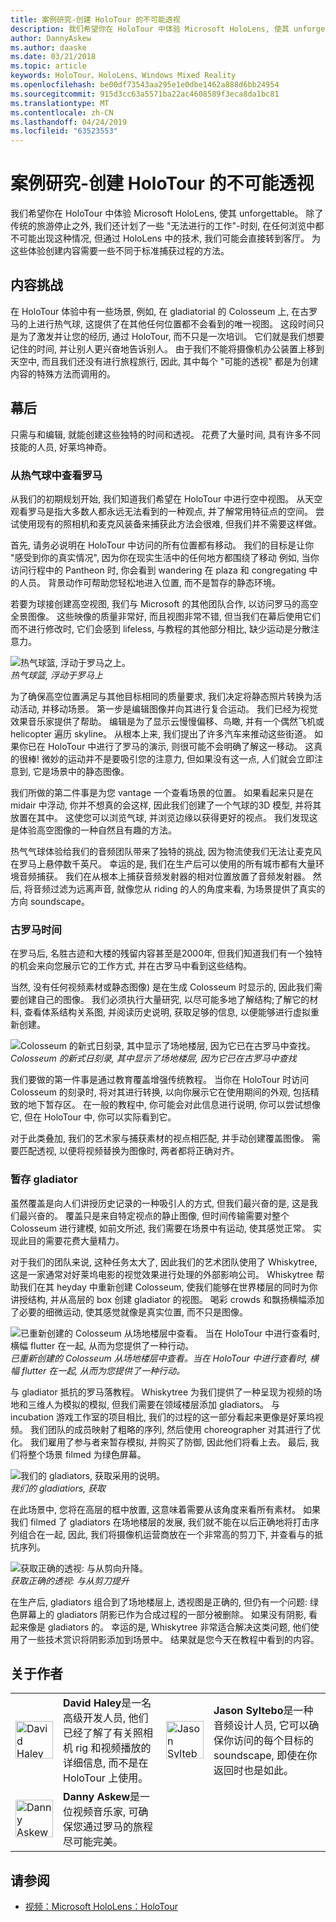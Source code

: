 ```yaml
---
title: 案例研究-创建 HoloTour 的不可能透视
description: 我们希望你在 HoloTour 中体验 Microsoft HoloLens, 使其 unforgettable。 除了传统的旅游停止之外, 我们还计划了一些 "无法透视"。
author: DannyAskew
ms.author: daaske
ms.date: 03/21/2018
ms.topic: article
keywords: HoloTour、HoloLens、Windows Mixed Reality
ms.openlocfilehash: be00df73543aa295e1e0dbe1462a888d6bb24954
ms.sourcegitcommit: 915d3cc63a5571ba22ac4608589f3eca8da1bc81
ms.translationtype: MT
ms.contentlocale: zh-CN
ms.lasthandoff: 04/24/2019
ms.locfileid: "63523553"
---
```

# <a name="case-study---creating-impossible-perspectives-for-holotour"></a>案例研究-创建 HoloTour 的不可能透视

我们希望你在 HoloTour 中体验 Microsoft HoloLens, 使其 unforgettable。 除了传统的旅游停止之外, 我们还计划了一些 "无法进行的工作"-时刻, 在任何浏览中都不可能出现这种情况, 但通过 HoloLens 中的技术, 我们可能会直接转到客厅。 为这些体验创建内容需要一些不同于标准捕获过程的方法。

## <a name="the-content-challenge"></a>内容挑战

在 HoloTour 体验中有一些场景, 例如, 在 gladiatorial 的 Colosseum 上, 在古罗马的上进行热气球, 这提供了在其他任何位置都不会看到的唯一视图。 这段时间只是为了激发并让您的经历, 通过 HoloTour, 而不只是一次培训。 它们就是我们想要记住的时间, 并让别人更兴奋地告诉别人。 由于我们不能将摄像机办公装置上移到天空中, 而且我们还没有进行旅程旅行, 因此, 其中每个 "可能的透视" 都是为创建内容的特殊方法而调用的。

## <a name="behind-the-scenes"></a>幕后

只需与和编辑, 就能创建这些独特的时间和透视。 花费了大量时间, 具有许多不同技能的人员, 好莱坞神奇。

### <a name="viewing-rome-from-a-hot-air-balloon"></a>从热气球中查看罗马

从我们的初期规划开始, 我们知道我们希望在 HoloTour 中进行空中视图。 从天空观看罗马是指大多数人都永远无法看到的一种观点, 并了解常用特征点的空间。 尝试使用现有的照相机和麦克风装备来捕获此方法会很难, 但我们并不需要这样做。

首先, 请务必说明在 HoloTour 中访问的所有位置都有移动。 我们的目标是让你 "感受到你的真实情况", 因为你在现实生活中的任何地方都围绕了移动 例如, 当你访问行程中的 Pantheon 时, 你会看到 wandering 在 plaza 和 congregating 中的人员。 背景动作可帮助您轻松地进入位置, 而不是暂存的静态环境。

若要为球接创建高空视图, 我们与 Microsoft 的其他团队合作, 以访问罗马的高空全景图像。 这些映像的质量非常好, 而且视图非常不错, 但当我们在幕后使用它们而不进行修改时, 它们会感到 lifeless, 与教程的其他部分相比, 缺少运动是分散注意力。 


![热气球篮, 浮动于罗马之上。](images/hotairballoon1-300px.png)<br>
*热气球篮, 浮动于罗马上*

为了确保高空位置满足与其他目标相同的质量要求, 我们决定将静态照片转换为活动活动, 并移动场景。 第一步是编辑图像并向其进行复合运动。 我们已经为视觉效果音乐家提供了帮助。 编辑是为了显示云慢慢偏移、鸟瞰, 并有一个偶然飞机或 helicopter 遍历 skyline。 从根本上来, 我们提出了许多汽车来推动这些街道。 如果你已在 HoloTour 中进行了罗马的演示, 则很可能不会明确了解这一移动。 这真的很棒! 微妙的运动并不是要吸引您的注意力, 但如果没有这一点, 人们就会立即注意到, 它是场景中的静态图像。

我们所做的第二件事是为您 vantage 一个查看场景的位置。 如果看起来只是在 midair 中浮动, 你并不想真的会这样, 因此我们创建了一个气球的3D 模型, 并将其放置在其中。 这使您可以浏览气球, 并浏览边缘以获得更好的视点。 我们发现这是体验高空图像的一种自然且有趣的方法。

热气气球体验给我们的音频团队带来了独特的挑战, 因为物流使我们无法让麦克风在罗马上悬停数千英尺。 幸运的是, 我们在生产后可以使用的所有城市都有大量环境音频捕获。 我们在从根本上捕获音频发射器的相对位置放置了音频发射器。 然后, 将音频过滤为远离声音, 就像您从 riding 的人的角度来看, 为场景提供了真实的方向 soundscape。

### <a name="time-traveling-to-ancient-rome"></a>古罗马时间

在罗马后, 名胜古迹和大楼的残留内容甚至是2000年, 但我们知道我们有一个独特的机会来向您展示它的工作方式, 并在古罗马中看到这些结构。

当然, 没有任何视频素材或静态图像) 是在生成 Colosseum 时显示的, 因此我们需要创建自己的图像。 我们必须执行大量研究, 以尽可能多地了解结构;了解它的材料, 查看体系结构关系图, 并阅读历史说明, 获取足够的信息, 以便能够进行虚拟重新创建。 

![Colosseum 的新式日刻录, 其中显示了场地楼层, 因为它已在古罗马中查找。](images/rome-colosseum-overlay-500px.png)<br>
*Colosseum 的新式日刻录, 其中显示了场地楼层, 因为它已在古罗马中查找*

我们要做的第一件事是通过教育覆盖增强传统教程。 当你在 HoloTour 时访问 Colosseum 的刻录时, 将对其进行转换, 以向你展示它在使用期间的外观, 包括精致的地下暂存区。 在一般的教程中, 你可能会对此信息进行说明, 你可以尝试想像它, 但在 HoloTour 中, 你可以实际看到它。

对于此类叠加, 我们的艺术家与捕获素材的视点相匹配, 并手动创建覆盖图像。 需要匹配透视, 以便将视频替换为图像时, 两者都将正确对齐。

### <a name="staging-the-gladiator-fight"></a>暂存 gladiator

虽然覆盖是向人们讲授历史记录的一种吸引人的方式, 但我们最兴奋的是, 这是我们最兴奋的。 覆盖只是来自特定视点的静止图像, 但时间传输需要对整个 Colosseum 进行建模, 如前文所述, 我们需要在场景中有运动, 使其感觉正常。 实现此目的需要花费大量精力。

对于我们的团队来说, 这种任务太大了, 因此我们的艺术团队使用了 Whiskytree, 这是一家通常对好莱坞电影的视觉效果进行处理的外部影响公司。 Whiskytree 帮助我们在其 heyday 中重新创建 Colosseum, 使我们能够在世界楼层的同时为你讲授结构, 并从高层的 box 创建 gladiator 的视图。 喝彩 crowds 和飘扬横幅添加了必要的细微运动, 使其感觉就像是真实位置, 而不只是图像。

![已重新创建的 Colosseum 从场地楼层中查看。 当在 HoloTour 中进行查看时, 横幅 flutter 在一起, 从而为您提供了一种行动。](images/recreated-colosseum-holotour-500px.png)<br>
*已重新创建的 Colosseum 从场地楼层中查看。当在 HoloTour 中进行查看时, 横幅 flutter 在一起, 从而为您提供了一种行动。*

与 gladiator 抵抗的罗马落教程。 Whiskytree 为我们提供了一种呈现为视频的场地和三维人为模拟的模拟, 但我们需要在领域楼层添加 gladiators。 与 incubation 游戏工作室的项目相比, 我们的过程的这一部分看起来更像是好莱坞视频。 我们团队的成员映射了粗略的序列, 然后使用 choreographer 对其进行了优化。 我们雇用了参与者来暂存模拟, 并购买了防御, 因此他们将看上去。 最后, 我们将整个场景 filmed 为绿色屏幕。

![我们的 gladiators, 获取采用的说明。](images/green-screen-gladiators-holotour-500px.jpg)<br>
*我们的 gladiatiors, 获取*

在此场景中, 您将在高层的框中放置, 这意味着需要从该角度来看所有素材。 如果我们 filmed 了 gladiators 在场地楼层的发展, 我们就不能在以后正确地将打击序列组合在一起, 因此, 我们将摄像机运营商放在一个非常高的剪刀下, 并查看与的抵抗序列。

![获取正确的透视: 与从剪向升降。](images/scissor-lift-holotour-500px.jpg)<br>
*获取正确的透视: 与从剪刀提升*

在生产后, gladiators 组合到了场地楼层上, 透视图是正确的, 但仍有一个问题: 绿色屏幕上的 gladiators 阴影已作为合成过程的一部分被删除。 如果没有阴影, 看起来像是 gladiators 的。 幸运的是, Whiskytree 非常适合解决这类问题, 他们使用了一些技术赏识将阴影添加到场景中。 结果就是您今天在教程中看到的内容。

## <a name="about-the-authors"></a>关于作者

<table style="border:0">
<tr>
<td style="border:0" width="60px"> <img alt="David Haley" width="60" height="60" src="images/haley.png" /></td>
<td style="border:0" width="408"> <b>David Haley</b>是一名高级开发人员, 他们已经了解了有关照相机 rig 和视频播放的详细信息, 而不是在 HoloTour 上使用。</td>

<td style="border:0" width="60px"> <img alt="Jason Syltebo" width="60" height="60" src="images/syltebo.png" /></td>
<td style="border:0" width="408"> <b>Jason Syltebo</b>是一种音频设计人员, 它可以确保你访问的每个目标的 soundscape, 即使在你返回时也是如此。</td>
</tr>
<tr>
<td style="border:0" width="60px"> <img alt="Danny Askew" width="60" height="60" src="images/askew.png" /></td>
<td style="border:0" width="408"> <b>Danny Askew</b>是一位视频音乐家, 可确保您通过罗马的旅程尽可能完美。</td>

<td style="border:0" width="60px"></td>
<td style="border:0" width="408"></td>
</tr>
</table>


## <a name="see-also"></a>请参阅
* [视频：Microsoft HoloLens：HoloTour](https://www.youtube.com/watch?v=pLd9WPlaMpY)
